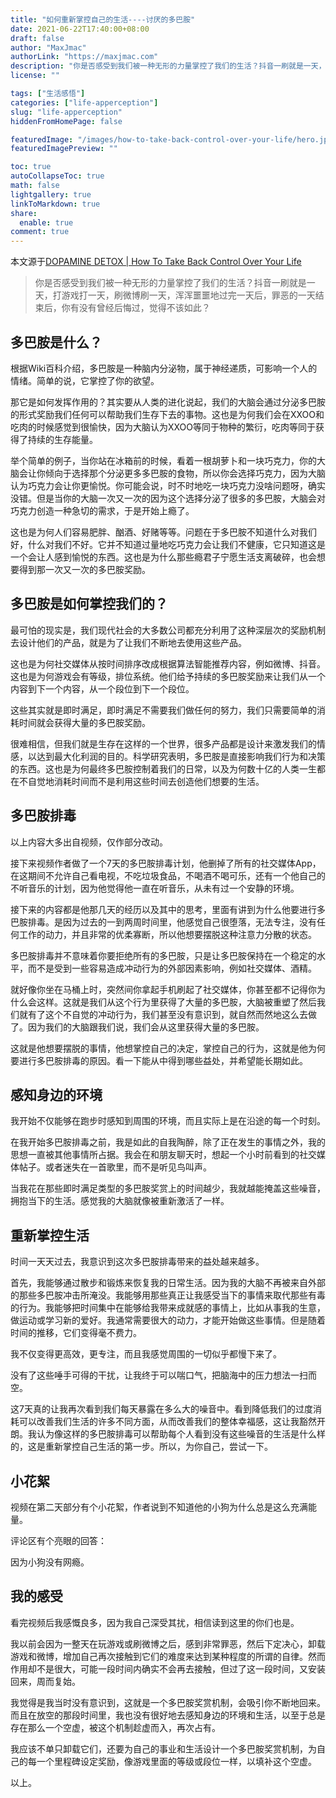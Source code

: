 ```yaml
---
title: "如何重新掌控自己的生活----讨厌的多巴胺"
date: 2021-06-22T17:40:00+08:00
draft: false
author: "MaxJmac"
authorLink: "https://maxjmac.com"
description: "你是否感受到我们被一种无形的力量掌控了我们的生活？抖音一刷就是一天，打游戏打一天，刷微博刷一天，浑浑噩噩地过完一天后，罪恶的一天结束后，你有没有曾经后悔过，觉得不该如此？"
license: ""

tags: ["生活感悟"]
categories: ["life-apperception"]
slug: "life-apperception"
hiddenFromHomePage: false

featuredImage: "/images/how-to-take-back-control-over-your-life/hero.jpg"
featuredImagePreview: ""

toc: true
autoCollapseToc: true
math: false
lightgallery: true
linkToMarkdown: true
share:
  enable: true
comment: true
---
```


本文源于[DOPAMINE DETOX | How To Take Back Control Over Your Life](https://www.youtube.com/watch?v=bV_NdUZEmnE)

> 你是否感受到我们被一种无形的力量掌控了我们的生活？抖音一刷就是一天，打游戏打一天，刷微博刷一天，浑浑噩噩地过完一天后，罪恶的一天结束后，你有没有曾经后悔过，觉得不该如此？

## 多巴胺是什么？

根据Wiki百科介绍，多巴胺是一种脑内分泌物，属于神经递质，可影响一个人的情绪。简单的说，它掌控了你的欲望。

那它是如何发挥作用的？其实要从人类的进化说起，我们的大脑会通过分泌多巴胺的形式奖励我们任何可以帮助我们生存下去的事物。这也是为何我们会在XXOO和吃肉的时候感觉到很愉快，因为大脑认为XXOO等同于物种的繁衍，吃肉等同于获得了持续的生存能量。

举个简单的例子，当你站在冰箱前的时候，看着一根胡萝卜和一块巧克力，你的大脑会让你倾向于选择那个分泌更多多巴胺的食物，所以你会选择巧克力，因为大脑认为巧克力会让你更愉悦。你可能会说，时不时地吃一块巧克力没啥问题呀，确实没错。但是当你的大脑一次又一次的因为这个选择分泌了很多的多巴胺，大脑会对巧克力创造一种急切的需求，于是开始上瘾了。

这也是为何人们容易肥胖、酗酒、好赌等等。问题在于多巴胺不知道什么对我们好，什么对我们不好。它并不知道过量地吃巧克力会让我们不健康，它只知道这是一个会让人感到愉悦的东西。这也是为什么那些瘾君子宁愿生活支离破碎，也会想要得到那一次又一次的多巴胺奖励。

## 多巴胺是如何掌控我们的？

最可怕的现实是，我们现代社会的大多数公司都充分利用了这种深层次的奖励机制去设计他们的产品，就是为了让我们不断地去使用这些产品。

这也是为何社交媒体从按时间排序改成根据算法智能推荐内容，例如微博、抖音。这也是为何游戏会有等级，排位系统。他们给予持续的多巴胺奖励来让我们从一个内容到下一个内容，从一个段位到下一个段位。

这些其实就是即时满足，即时满足不需要我们做任何的努力，我们只需要简单的消耗时间就会获得大量的多巴胺奖励。

很难相信，但我们就是生存在这样的一个世界，很多产品都是设计来激发我们的情感，以达到最大化利润的目的。科学研究表明，多巴胺是直接影响我们行为和决策的东西。这也是为何最终多巴胺控制着我们的日常，以及为何数十亿的人类一生都在不自觉地消耗时间而不是利用这些时间去创造他们想要的生活。

## 多巴胺排毒

以上内容大多出自视频，仅作部分改动。

接下来视频作者做了一个7天的多巴胺排毒计划，他删掉了所有的社交媒体App，在这期间不允许自己看电视，不吃垃圾食品，不喝酒不喝可乐，还有一个他自己的不听音乐的计划，因为他觉得他一直在听音乐，从未有过一个安静的环境。

接下来的内容都是他那几天的经历以及其中的思考，里面有讲到为什么他要进行多巴胺排毒。是因为过去的一到两周时间里，他感觉自己很堕落，无法专注，没有任何工作的动力，并且非常的优柔寡断，所以他想要摆脱这种注意力分散的状态。

多巴胺排毒并不意味着你要拒绝所有的多巴胺，只是让多巴胺保持在一个稳定的水平，而不是受到一些容易造成冲动行为的外部因素影响，例如社交媒体、酒精。

就好像你坐在马桶上时，突然间你拿起手机刷起了社交媒体，你甚至都不记得你为什么会这样。这就是我们从这个行为里获得了大量的多巴胺，大脑被重塑了然后我们就有了这个不自觉的冲动行为，我们甚至没有意识到，就自然而然地这么去做了。因为我们的大脑跟我们说，我们会从这里获得大量的多巴胺。

这就是他想要摆脱的事情，他想掌控自己的决定，掌控自己的行为，这就是他为何要进行多巴胺排毒的原因。看一下能从中得到哪些益处，并希望能长期如此。

## 感知身边的环境

我开始不仅能够在跑步时感知到周围的环境，而且实际上是在沿途的每一个时刻。

在我开始多巴胺排毒之前，我是如此的自我陶醉，除了正在发生的事情之外，我的思想一直被其他事情所占据。我会在和朋友聊天时，想起一个小时前看到的社交媒体帖子。或者迷失在一首歌里，而不是听见鸟叫声。

当我花在那些即时满足类型的多巴胺奖赏上的时间越少，我就越能掩盖这些噪音，拥抱当下的生活。感觉我的大脑就像被重新激活了一样。

## 重新掌控生活

时间一天天过去，我意识到这次多巴胺排毒带来的益处越来越多。

首先，我能够通过散步和锻炼来恢复我的日常生活。因为我的大脑不再被来自外部的那些多巴胺冲击所淹没。我能够用那些真正让我感受当下的事情来取代那些有毒的行为。我能够把时间集中在能够给我带来成就感的事情上，比如从事我的生意，做运动或学习新的爱好。我通常需要很大的动力，才能开始做这些事情。但是随着时间的推移，它们变得毫不费力。

我不仅变得更高效，更专注，而且我感觉周围的一切似乎都慢下来了。

没有了这些唾手可得的干扰，让我终于可以喘口气，把脑海中的压力想法一扫而空。

这7天真的让我再次看到我们每天暴露在多么大的噪音中。看到降低我们的过度消耗可以改善我们生活的许多不同方面，从而改善我们的整体幸福感，这让我豁然开朗。我认为像这样的多巴胺排毒可以帮助每个人看到没有这些噪音的生活是什么样的，这是重新掌控自己生活的第一步。所以，为你自己，尝试一下。

## 小花絮

视频在第二天部分有个小花絮，作者说到不知道他的小狗为什么总是这么充满能量。

评论区有个亮眼的回答：

因为小狗没有网瘾。

## 我的感受

看完视频后我感慨良多，因为我自己深受其扰，相信读到这里的你们也是。

我以前会因为一整天在玩游戏或刷微博之后，感到非常罪恶，然后下定决心，卸载游戏和微博，增加自己再次接触到它们的难度来达到某种程度的所谓的自律。然而作用却不是很大，可能一段时间内确实不会再去接触，但过了这一段时间，又安装回来，周而复始。

我觉得是我当时没有意识到，这就是一个多巴胺奖赏机制，会吸引你不断地回来。而且在放空的那段时间里，我也没有很好地去感知身边的环境和生活，以至于总是存在那么一个空虚，被这个机制趁虚而入，再次占有。

我应该不单只卸载它们，还要为自己的事业和生活设计一个多巴胺奖赏机制，为自己的每一个里程碑设定奖励，像游戏里面的等级或段位一样，以填补这个空虚。


以上。